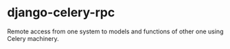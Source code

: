 django-celery-rpc
=================

Remote access from one system to models and functions of other one using Celery machinery.
